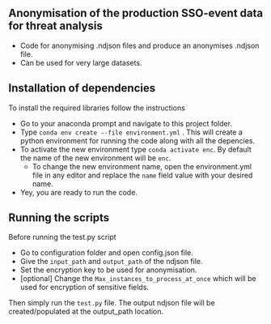 ## Anonymisation of the production SSO-event data for threat analysis

- Code for anonymising .ndjson files and produce an anonymises .ndjson file.
- Can be used for very large datasets.


## Installation of dependencies

To install the required libraries follow the instructions
- Go to your anaconda prompt and navigate to this project folder.
- Type `conda env create --file environment.yml` . This will create a python environment for running the code along with all the depencies.
- To activate the new environment type `conda activate enc`. By default the name of the new environment will be `enc`.
    - To change the new environment name, open the environment.yml file in any editor and replace the `name` field value with your desired name. 
- Yey, you are ready to run the code.



## Running the scripts

Before running the test.py script
- Go to configuration folder and open config.json file.
- Give the `input_path` and `output_path` of the ndjson file.
- Set the encryption key to be used for anonymisation.
- [optional] Change the `Max_instances_to_process_at_once` which will be used for encryption of sensitive fields.

Then simply run the `test.py` file. The output ndjson file will be created/populated at the output_path location. 